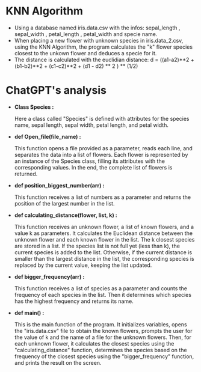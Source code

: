 # KNN Algorithm
- Using a database named iris.data.csv with the infos: sepal_length , sepal_width , petal_length , petal_width and specie name.
- When placing a new flower with unknown species in iris.data_2.csv, using the KNN Algorithm, the program calculates the "k" flower species closest to the unkown flower and deduces a specie for it.
- The distance is calculated with the euclidian distance: d = ((a1-a2)**2 + (b1-b2)**2 + (c1-c2)**2 + (d1 - d2) ** 2 ) ** (1/2)

# ChatGPT's analysis
- **Class Species :**

  Here a class called "Species" is defined with attributes for the species name, sepal length, sepal width, petal length, and petal width.

- **def Open_file(file_name) :** 

  This function opens a file provided as a parameter, reads each line, and separates the data into a list of flowers. Each flower is represented by an instance of the Species class, filling its attributes with the corresponding values. In the end, the complete list of flowers is returned.

- **def position_biggest_number(arr) :** 

  This function receives a list of numbers as a parameter and returns the position of the largest number in the list.

- **def calculating_distance(flower, list, k) :** 

  This function receives an unknown flower, a list of known flowers, and a value k as parameters. It calculates the Euclidean distance between the unknown flower and each known flower in the list. The k closest species are stored in a list. If the species list is not full yet (less than k), the current species is added to the list. Otherwise, if the current distance is smaller than the largest distance in the list, the corresponding species is replaced by the current value, keeping the list updated.

- **def bigger_frequency(arr) :** 

  This function receives a list of species as a parameter and counts the frequency of each species in the list. Then it determines which species has the highest frequency and returns its name.

- **def main() :** 

  This is the main function of the program. It initializes variables, opens the "iris.data.csv" file to obtain the known flowers, prompts the user for the value of k and the name of a file for the unknown flowers. Then, for each unknown flower, it calculates the closest species using the "calculating_distance" function, determines the species based on the frequency of the closest species using the "bigger_frequency" function, and prints the result on the screen.
